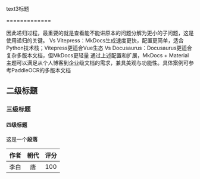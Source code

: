 text3标题

=============

因此递归过程，最重要的就是查看能不能讲原本的问题分解为更小的子问题，这是使用递归的关键。
Vs Vitepress：MkDocs生成速度更快，配置更简单，适合Python技术栈；Vitepress更适合Vue生态 
Vs Docusaurus：Docusaurus更适合复杂多版本文档，但MkDocs更轻量 
通过上述配置和扩展，MkDocs + Material主题可以满足从个人博客到企业级文档的需求，兼具美观与功能性。具体案例可参考PaddleOCR的多版本文档 

## 二级标题


### 三级标题


#### 四级标题


这是一个**段落**

| 作者 | 朝代 | 评分 |
| :--: | :--: | :--: |
| 李白 |  唐  | 100  |